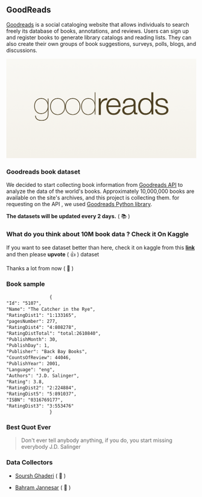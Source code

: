 
## GoodReads

[Goodreads](https://www.goodreads.com/) is a social cataloging website that allows individuals to search freely its database of books, annotations, and reviews. Users can sign up and register books to generate library catalogs and reading lists. They can also create their own groups of book suggestions, surveys, polls, blogs, and discussions.

![](https://github.com/BahramJannesar/Goodreads-book-dataset/blob/master/image/goodreads_logo.png)

### Goodreads book dataset

We decided to start collecting book information from [Goodreads API](https://www.goodreads.com/api) to analyze the data of the world's books. Approximately 10,000,000 books are available on the site's archives, and this project is collecting them. for requesting on the API , we used [Goodreads Python library](https://pypi.org/project/Goodreads/).

**The datasets will be updated every 2 days.** ( :books: )

### What do you think about 10M book data ? Check it On Kaggle

If you want to see dataset better than here, check it on kaggle from this [**link**](https://www.kaggle.com/bahramjannesarr/goodreads-books-dataset) and then please **upvote** ( :+1: ) dataset

Thanks a lot from now ( :green_heart: )

    
### Book sample
        
                    {
    "Id": "5107",
    "Name": "The Catcher in the Rye",
    "RatingDist1": "1:133165",
    "pagesNumber": 277,
    "RatingDist4": "4:808278",
    "RatingDistTotal": "total:2610840",
    "PublishMonth": 30,
    "PublishDay": 1,
    "Publisher": "Back Bay Books",
    "CountsOfReview": 44046,
    "PublishYear": 2001,
    "Language": "eng",
    "Authors": "J.D. Salinger",
    "Rating": 3.8,
    "RatingDist2": "2:224884",
    "RatingDist5": "5:891037",
    "ISBN": "0316769177",
    "RatingDist3": "3:553476"
                    }
                    
### Best Quot Ever 

> Don't ever tell anybody anything, if you do, you start missing everybody
  J.D. Salinger
   
### Data Collectors

* [Soursh Ghaderi](https://github.com/SoroushGhaderi) ( :hammer: )

* [Bahram Jannesar](https://github.com/BahramJannesar) ( :hammer: )

